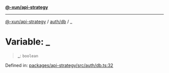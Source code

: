[**@-xun/api-strategy**](../../README.md)

***

[@-xun/api-strategy](../../README.md) / [auth/db](README.md) / \_

# Variable: \_

> **\_**: `boolean`

Defined in: [packages/api-strategy/src/auth/db.ts:32](https://github.com/Xunnamius/api-utils/blob/52a8c73e7bc88df6639a2fe1c2313f726aa468a9/packages/api-strategy/src/auth/db.ts#L32)
